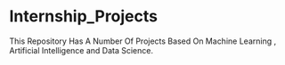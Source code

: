 # Internship_Projects
This Repository Has A Number Of Projects Based On Machine Learning , Artificial Intelligence and Data Science.

